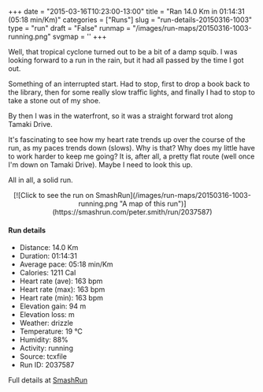 +++
date = "2015-03-16T10:23:00-13:00"
title = "Ran 14.0 Km in 01:14:31 (05:18 min/Km)"
categories = ["Runs"]
slug = "run-details-20150316-1003"
type = "run"
draft = "False"
runmap = "/images/run-maps/20150316-1003-running.png"
svgmap = '<polyline points="0 69, 1 67, 4 68, 9 61, 12 59, 18 53, 18 53, 19 54, 18 52, 19 53, 20 57, 20 57, 28 50, 34 47, 37 49, 38 49, 41 47, 41 45, 42 45, 46 45, 46 45, 54 46, 56 47, 62 51, 64 53, 71 55, 73 54, 75 54, 82 52, 86 51, 91 51, 94 52, 98 51, 100 48, 98 45, 98 41, 97 42, 98 45, 100 48, 98 50, 96 52, 93 52, 91 51, 86 51, 82 52, 75 54, 72 55, 68 54, 63 52, 56 47, 54 46, 38 45, 28 43, 23 40, 11 37, 10 36, 10 34, 11 31, 10 31, 10 32, 11 33, 10 33">'
+++

Well, that tropical cyclone turned out to be a bit of a damp squib. I was looking forward to a run in the rain, but it had all passed by the time I got out. 

Something of an interrupted start. Had to stop, first to drop a book back to the library, then for some really slow traffic lights, and finally I had to stop to take a stone out of my shoe. 

By then I was in the waterfront, so it was a straight forward trot along Tamaki Drive. 

It's fascinating to see how my heart rate trends up over the course of the run, as my paces trends down (slows). Why is that? Why does my little  have to work harder to keep me going? It is, after all, a pretty flat route (well once I'm down on Tamaki Drive). Maybe I need to look this up. 

All in all, a solid run. 



<!--more-->

<center>
[![Click to see the run on SmashRun](/images/run-maps/20150316-1003-running.png "A map of this run")](https://smashrun.com/peter.smith/run/2037587)
</center>

#### Run details

* Distance: 14.0 Km
* Duration: 01:14:31
* Average pace: 05:18 min/Km
* Calories: 1211 Cal
* Heart rate (ave): 163 bpm
* Heart rate (max): 163 bpm
* Heart rate (min): 163 bpm
* Elevation gain: 94 m
* Elevation loss:  m
* Weather: drizzle
* Temperature: 19 &deg;C
* Humidity: 88%
* Activity: running
* Source: tcxfile
* Run ID: 2037587

Full details at [SmashRun](https://smashrun.com/peter.smith/run/2037587)